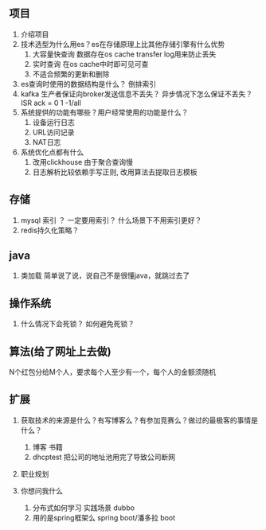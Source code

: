 ## 项目

1. 介绍项目
2. 技术选型为什么用es？es在存储原理上比其他存储引擎有什么优势
     1. 大容量快查询  数据存在os cache transfer log用来防止丢失
     2. 实时查询 在os cache中时即可见可查
     3. 不适合频繁的更新和删除
3. es查询时使用的数据结构是什么？
     倒排索引
4. kafka 生产者保证向broker发送信息不丢失？ 异步情况下怎么保证不丢失？
     ISR ack = 0 1 -1/all
5. 系统提供的功能有哪些？用户经常使用的功能是什么？
     1. 设备运行日志
     2. URL访问记录
     3. NAT日志
6. 系统优化点都有什么
     1. 改用clickhouse 由于聚合查询慢
     2. 日志解析比较依赖手写正则, 改用算法去提取日志模板
   
## 存储

1. mysql 索引 ？ 一定要用索引？ 什么场景下不用索引更好？
2. redis持久化策略？ 

## java

1. 类加载  简单说了说，说自己不是很懂java，就跳过去了

## 操作系统

1. 什么情况下会死锁？ 如何避免死锁？

## 算法(给了网址上去做)

N个红包分给M个人，要求每个人至少有一个，每个人的金额须随机

## 扩展

1. 获取技术的来源是什么？有写博客么？有参加竞赛么？做过的最极客的事情是什么？
   1. 博客 书籍  
   2. dhcptest 把公司的地址池用完了导致公司断网
   
2. 职业规划
   
3. 你想问我什么
    1. 分布式如何学习  实践场景 dubbo
    2. 用的是spring框架么  spring boot/潘多拉 boot
